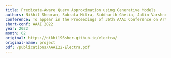 ```yaml
---
title: Predicate-Aware Query Approximation using Generative Models
authors: Nikhil Sheoran, Subrata Mitra, Siddharth Ghetia, Jatin Varshney, Vibhor Porwal, Tung Mai, Anup Rao, Vikas Maddukuri
conference: To appear in the Proceedings of 36th AAAI Conference on Artificial Intelligence
short-conf: AAAI 2022
year: 2022
month: 02
original: https://nikhil96sher.github.io/electra/
original-name: project
pdf: /publications/AAAI22-Electra.pdf
---
```

